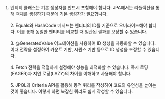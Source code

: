 <ol>
<li>엔티티 클래스는 기본 생성자를 반드시 포함해야 합니다. JPA에서는 리플렉션을 통해 객체를 생성하기 때문에 기본 생성자가 필요합니다.<br /><br />2. Equals와 HashCode 메서드는 엔티티의 ID를 기준으로 오버라이드해야 합니다. 이를 통해 동일한 엔티티를 비교할 때 일관된 결과를 보장할 수 있습니다.<br /><br />3. @GeneratedValue 어노테이션을 사용하여 ID 생성을 자동화할 수 있습니다. 이때 전략을 설정하여 카운트 기반, 시퀀스 기반 등으로 ID 생성을 조정할 수 있습니다.<br /><br />4. Fetch 전략을 적절하게 설정해야 성능을 최적화할 수 있습니다. 즉시 로딩(EAGER)과 지연 로딩(LAZY)의 차이를 이해하고 사용해야 합니다.<br /><br />5. JPQL과 Criteria API를 활용해 동적 쿼리를 작성하여 코드의 유연성을 높이는 것이 좋습니다. 이렇게 하면 복잡한 쿼리도 쉽게 작성할 수 있습니다.</li>
</ol>